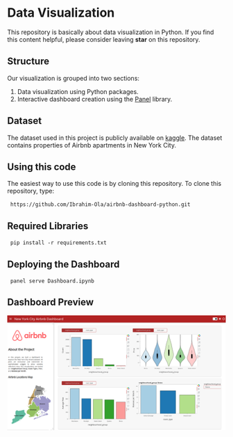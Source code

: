# Data Visualization

This repository is basically about data visualization in Python. If you find this content helpful, please consider leaving **star** on this repository.

## Structure

Our visualization is grouped into two sections: 

1. Data visualization using Python packages.
2. Interactive dashboard creation using the [Panel](https://panel.holoviz.org/index.html) library.

## Dataset

The dataset used in this project is publicly available on [kaggle](https://www.kaggle.com/datasets/dgomonov/new-york-city-airbnb-open-data). The dataset contains properties of Airbnb apartments in New York City.

## Using this code

The easiest way to use this code is by cloning this repository. To clone this repository, type:

```{none}
 https://github.com/Ibrahim-Ola/airbnb-dashboard-python.git
```

## Required Libraries


```{none}
 pip install -r requirements.txt
```

## Deploying the Dashboard

```
 panel serve Dashboard.ipynb
```

## Dashboard Preview

![alt text](https://github.com/Ibrahim-Ola/airbnb-dashboard-python/blob/main/images/dashboar_preview.png)

